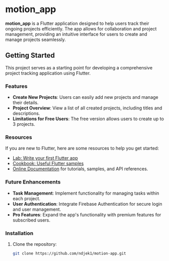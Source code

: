 # motion_app

**motion_app** is a Flutter application designed to help users track their ongoing projects efficiently. The app allows for collaboration and project management, providing an intuitive interface for users to create and manage projects seamlessly.

## Getting Started

This project serves as a starting point for developing a comprehensive project tracking application using Flutter.

### Features

- **Create New Projects**: Users can easily add new projects and manage their details.
- **Project Overview**: View a list of all created projects, including titles and descriptions.
- **Limitations for Free Users**: The free version allows users to create up to 3 projects.

### Resources

If you are new to Flutter, here are some resources to help you get started:

- [Lab: Write your first Flutter app](https://docs.flutter.dev/get-started/codelab)
- [Cookbook: Useful Flutter samples](https://docs.flutter.dev/cookbook)
- [Online Documentation](https://docs.flutter.dev/) for tutorials, samples, and API references.

### Future Enhancements

- **Task Management**: Implement functionality for managing tasks within each project.
- **User Authentication**: Integrate Firebase Authentication for secure login and user management.
- **Pro Features**: Expand the app's functionality with premium features for subscribed users.

### Installation

1. Clone the repository:
   ```bash
   git clone https://github.com/ndjek1/motion-app.git
